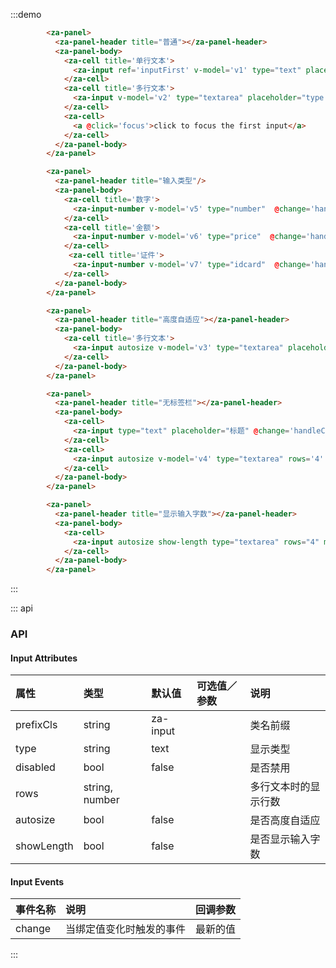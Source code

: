 <script>
export default {
  data() {
    return {
      v1:'',
      v2:'这是一个textarea',
      v3:'',
      v4:'',
      v5:'',
      v6:'',
      v7:'327198092039342',
    }
  },
  methods: {
    handleChange(v) {
      console.log(this.v1, v);
    },
    handleChange2(v) {
      console.log(this.v2, v);
    },
    handleChange3(v) {
      console.log(v);
    },
    focus() {
      this.$refs.inputFirst.focus()
    },
  },
};
</script>


:::demo
```html
        <za-panel>
          <za-panel-header title="普通"></za-panel-header>
          <za-panel-body>
            <za-cell title='单行文本'>
              <za-input ref='inputFirst' v-model='v1' type="text" placeholder="type is text" @change='handleChange'></za-input>
            </za-cell>
            <za-cell title='多行文本'>
              <za-input v-model='v2' type="textarea" placeholder="type is textarea" @change='handleChange2'></za-input>
            </za-cell>
            <za-cell>
              <a @click='focus'>click to focus the first input</a>
            </za-cell>
          </za-panel-body>
        </za-panel>

        <za-panel>
          <za-panel-header title="输入类型"/>
          <za-panel-body>
            <za-cell title='数字'>
              <za-input-number v-model='v5' type="number"  @change='handleChange'></za-input-number>
            </za-cell>
            <za-cell title='金额'>
              <za-input-number v-model='v6' type="price"  @change='handleChange'></za-input-number>
            </za-cell>
             <za-cell title='证件'>
              <za-input-number v-model='v7' type="idcard"  @change='handleChange'></za-input-number>
            </za-cell>
          </za-panel-body>
        </za-panel>

        <za-panel>
          <za-panel-header title="高度自适应"></za-panel-header>
          <za-panel-body>
            <za-cell title='多行文本'>
              <za-input autosize v-model='v3' type="textarea" placeholder="this is a autosize textarea"></za-input>
            </za-cell>
          </za-panel-body>
        </za-panel>

        <za-panel>
          <za-panel-header title="无标签栏"></za-panel-header>
          <za-panel-body>
            <za-cell>
              <za-input type="text" placeholder="标题" @change='handleChange3'/>
            </za-cell>
            <za-cell>
              <za-input autosize v-model='v4' type="textarea" rows='4' placeholder="摘要"></za-input>
            </za-cell>
          </za-panel-body>
        </za-panel>

        <za-panel>
          <za-panel-header title="显示输入字数"></za-panel-header>
          <za-panel-body>
            <za-cell>
              <za-input autosize show-length type="textarea" rows="4" max-length="200" placeholder="摘要" v-model='v5'></za-input>
            </za-cell>
          </za-panel-body>
        </za-panel>
```
:::

::: api
### API

#### Input Attributes

| 属性 | 类型 | 默认值 | 可选值／参数 | 说明 |
| :--- | :--- | :--- | :--- | :--- |
| prefixCls | string | za-input | | 类名前缀 |
| type | string | text | | 显示类型 |
| disabled | bool | false | | 是否禁用 |
| rows | string, number | | | 多行文本时的显示行数 |
| autosize | bool | false | | 是否高度自适应 |
| showLength | bool | false | | 是否显示输入字数 |

#### Input Events
| 事件名称 | 说明 | 回调参数 |
| :--- | :--- | :--- |
| change | 当绑定值变化时触发的事件 | 最新的值 |
:::
